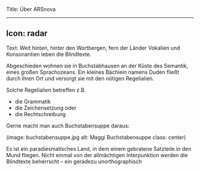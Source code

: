 Title: Über ARSnova

----
Icon: radar
----
Text: 
Weit hinten, hinter den Wortbergen, fern der Länder Vokalien und Konsonantien leben die Blindtexte.

Abgeschieden wohnen sie in Buchstabhausen an der Küste des Semantik, eines großen Sprachozeans. Ein kleines Bächlein namens Duden fließt durch ihren Ort und versorgt sie mit den nötigen Regelialien.

Solche Regelialien betreffen z.B.

- die Grammatik
- die Zeichensetzung oder
- die Rechtschreibung

Gerne macht man auch Buchstabensuppe daraus:

(image: buchstabensuppe.jpg alt: Maggi Buchstabensuppe class: center)

Es ist ein paradiesmatisches Land, in dem einem gebratene Satzteile in den Mund fliegen. Nicht einmal von der allmächtigen Interpunktion werden die Blindtexte beherrscht – ein geradezu unorthographisch